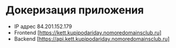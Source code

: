 # Докеризация приложения

* IP адрес 84.201.152.179
* Frontend [https://kett.kupipodariday.nomoredomainsclub.ru]
* Backend [https://api.kett.kupipodariday.nomoredomainsclub.ru]
